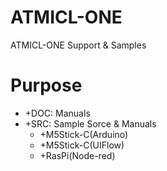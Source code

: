 # ATMICL-ONE
 ATMICL-ONE Support & Samples

# Purpose
- +DOC: Manuals  
- +SRC: Sample Sorce & Manuals  
    - +M5Stick-C(Arduino)
    - +M5Stick-C(UIFlow)
    - +RasPi(Node-red)

